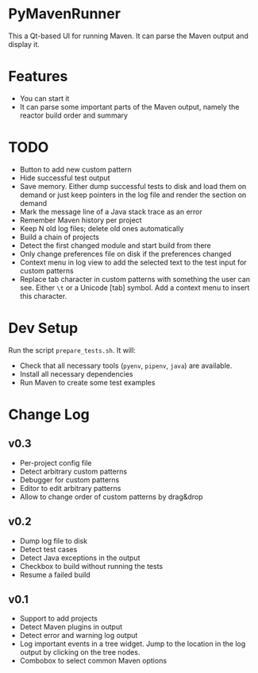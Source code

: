 PyMavenRunner
=============

This a Qt-based UI for running Maven. It can parse the Maven output and display it.

Features
========

- You can start it
- It can parse some important parts of the Maven output, namely the reactor build order and summary

TODO
====

- Button to add new custom pattern
- Hide successful test output
- Save memory. Either dump successful tests to disk and load them on demand or just keep pointers in the log file and render the section on demand
- Mark the message line of a Java stack trace as an error
- Remember Maven history per project
- Keep N old log files; delete old ones automatically
- Build a chain of projects
- Detect the first changed module and start build from there
- Only change preferences file on disk if the preferences changed
- Context menu in log view to add the selected text to the test input for custom patterns
- Replace tab character in custom patterns with something the user can see. Either `\t` or a Unicode [tab] symbol. Add a context menu to insert this character.

Dev Setup
=========

Run the script `prepare_tests.sh`. It will:

- Check that all necessary tools (`pyenv`, `pipenv`, `java`) are available.
- Install all necessary dependencies
- Run Maven to create some test examples

Change Log
==========

v0.3
----

- Per-project config file
- Detect arbitrary custom patterns
- Debugger for custom patterns
- Editor to edit arbitrary patterns
- Allow to change order of custom patterns by drag&drop

v0.2
----

- Dump log file to disk
- Detect test cases
- Detect Java exceptions in the output
- Checkbox to build without running the tests
- Resume a failed build

v0.1
----

- Support to add projects
- Detect Maven plugins in output
- Detect error and warning log output
- Log important events in a tree widget. Jump to the location in the log output by clicking on the tree nodes.
- Combobox to select common Maven options
